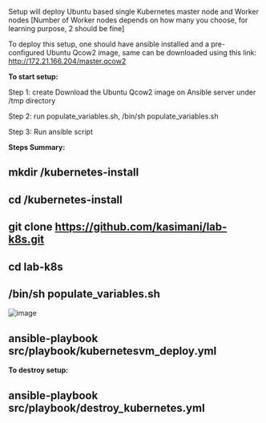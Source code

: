 Setup will deploy Ubuntu based single Kubernetes master node and Worker nodes [Number of Worker nodes depends on how many you choose, for learning purpose, 2 should be fine]

To deploy this setup, one should have ansible installed and a pre-configured Ubuntu Qcow2 image, same can be downloaded using this link: http://172.21.166.204/master.qcow2

**To start setup:**

Step 1: create Download the Ubuntu Qcow2 image on Ansible server under /tmp directory

Step 2: run populate_variables.sh, /bin/sh populate_variables.sh

Step 3: Run ansible script

**Steps Summary:**
## mkdir /kubernetes-install

## cd /kubernetes-install

## git clone https://github.com/kasimani/lab-k8s.git

## cd lab-k8s

## /bin/sh populate_variables.sh
 ![image](https://user-images.githubusercontent.com/4587953/166261071-c9d7265f-a0bf-4def-91bc-9d397f7409f4.png)


## ansible-playbook src/playbook/kubernetesvm_deploy.yml


**To destroy setup:**
## ansible-playbook src/playbook/destroy_kubernetes.yml

